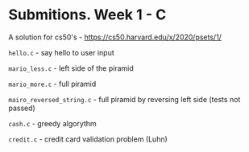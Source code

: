 # Submitions. Week 1 - C

A solution for cs50's - https://cs50.harvard.edu/x/2020/psets/1/

`hello.c` - say hello to user input

`mario_less.c` - left side of the piramid

`mario_more.c` - full piramid

`mairo_reversed_string.c` - full piramid by reversing left side (tests not passed)

`cash.c` - greedy algorythm

`credit.c` - credit card validation problem (Luhn)

